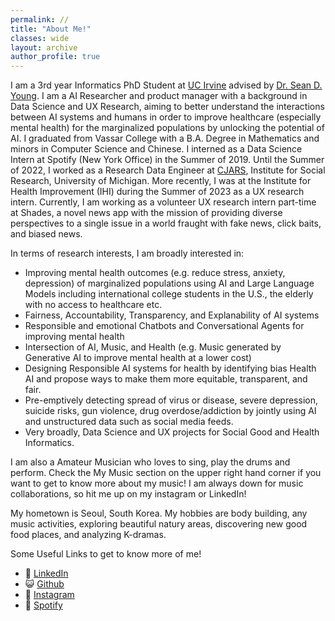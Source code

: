 ```yaml
---
permalink: //
title: "About Me!"
classes: wide
layout: archive
author_profile: true
---
```


I am a 3rd year Informatics PhD Student at [UC Irvine](https://www.informatics.uci.edu/grad/phd-informatics/) advised by [Dr. Sean D. Young](http://seanyoungphd.com/). I am a AI Researcher and product manager with a background in Data Science and UX Research, aiming to better understand the interactions between AI systems and humans in order to improve healthcare (especially mental health) for the marginalized populations by unlocking the potential of AI. I graduated from Vassar College with a B.A. Degree in Mathematics and minors in Computer Science and Chinese. I interned as a Data Science Intern at Spotify (New York Office) in the Summer of 2019. Until the Summer of 2022, I worked as a Research Data Engineer at [CJARS](https://cjars.isr.umich.edu/), Institute for Social Research, University of Michigan. More recently, I was at the Institute for Health Improvement (IHI) during the Summer of 2023 as a UX research intern. Currently, I am working as a volunteer UX research intern part-time at Shades, a novel news app with the mission of providing diverse perspectives to a single issue in a world fraught with fake news, click baits, and biased news. 

In terms of research interests, I am broadly interested in:
- Improving mental health outcomes (e.g. reduce stress, anxiety, depression) of marginalized populations using AI and Large Language Models including international college students in the U.S., the elderly with no access to healthcare etc.
- Fairness, Accountability, Transparency, and Explanability of AI systems
- Responsible and emotional Chatbots and Conversational Agents for improving mental health
- Intersection of AI, Music, and Health (e.g. Music generated by Generative AI to improve mental health at a lower cost)
- Designing Responsible AI systems for health by identifying bias Health AI and propose ways to make them more equitable, transparent, and fair.
- Pre-emptively detecting spread of virus or disease, severe depression, suicide risks, gun violence, drug overdose/addiction by jointly using AI and unstructured data such as social media feeds.
- Very broadly, Data Science and UX projects for Social Good and Health Informatics.

I am also a Amateur Musician who loves to sing, play the drums and perform. Check the My Music section on the upper right hand corner if you want to get to know more about my music! I am always down for music collaborations, so hit me up on my instagram or LinkedIn!

My hometown is Seoul, South Korea. My hobbies are body building, any music activities, exploring beautiful natury areas, discovering new good food places, and analyzing K-dramas.

Some Useful Links to get to know more of me!

- 💼 [LinkedIn](https://www.linkedin.com/in/kimseungjun/)
- 😺 [Github](https://github.com/Seungjun-Data-Science)
- 📸 [Instagram](https://www.instagram.com/music__juny)
- 🎵 [Spotify](https://open.spotify.com/artist/5ZHVsrpwCO8LOcv3JXXfU9)

